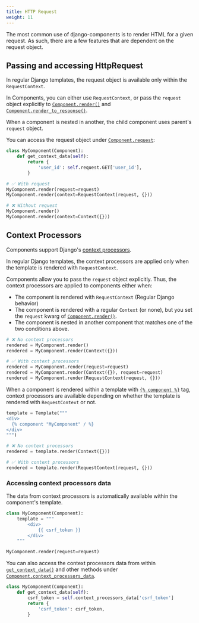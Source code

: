 ```yaml
---
title: HTTP Request
weight: 11
---
```


The most common use of django-components is to render HTML for a given request. As such,
there are a few features that are dependent on the request object.

## Passing and accessing HttpRequest

In regular Django templates, the request object is available only within the `RequestContext`.

In Components, you can either use `RequestContext`, or pass the `request` object
explicitly to [`Component.render()`](../../../reference/api#django_components.Component.render) and
[`Component.render_to_response()`](../../../reference/api#django_components.Component.render_to_response).

When a component is nested in another, the child component uses parent's `request` object.

You can access the request object under [`Component.request`](../../../reference/api#django_components.Component.request):

```python
class MyComponent(Component):
    def get_context_data(self):
        return {
            'user_id': self.request.GET['user_id'],
        }

# ✅ With request
MyComponent.render(request=request)
MyComponent.render(context=RequestContext(request, {}))

# ❌ Without request
MyComponent.render()
MyComponent.render(context=Context({}))
```

## Context Processors

Components support Django's [context processors](https://docs.djangoproject.com/en/5.1/ref/templates/api/#using-requestcontext).

In regular Django templates, the context processors are applied only when the template is rendered with `RequestContext`.

Components allow you to pass the `request` object explicitly. Thus, the context processors are applied to components either when:

- The component is rendered with `RequestContext` (Regular Django behavior)
- The component is rendered with a regular `Context` (or none), but you set the `request` kwarg
    of [`Component.render()`](../../../reference/api#django_components.Component.render).
- The component is nested in another component that matches one of the two conditions above.

```python
# ❌ No context processors
rendered = MyComponent.render()
rendered = MyComponent.render(Context({}))

# ✅ With context processors
rendered = MyComponent.render(request=request)
rendered = MyComponent.render(Context({}), request=request)
rendered = MyComponent.render(RequestContext(request, {}))
```

When a component is rendered within a template with [`{% component %}`](../../../reference/template_tags#component) tag, context processors are available depending on whether the template is rendered with `RequestContext` or not.

```python
template = Template("""
<div>
  {% component "MyComponent" / %}
</div>
""")

# ❌ No context processors
rendered = template.render(Context({}))

# ✅ With context processors
rendered = template.render(RequestContext(request, {}))
```

### Accessing context processors data

The data from context processors is automatically available within the component's template.

```python
class MyComponent(Component):
    template = """
        <div>
            {{ csrf_token }}
        </div>
    """

MyComponent.render(request=request)
```

You can also access the context processors data from within [`get_context_data()`](../../../reference/api#django_components.Component.get_context_data) and other methods under [`Component.context_processors_data`](../../../reference/api#django_components.Component.context_processors_data).

```python
class MyComponent(Component):
    def get_context_data(self):
        csrf_token = self.context_processors_data['csrf_token']
        return {
            'csrf_token': csrf_token,
        }
```
